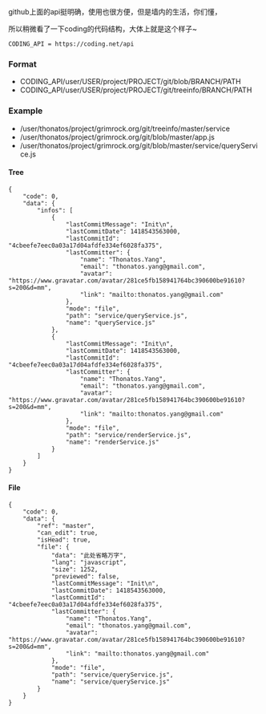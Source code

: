 github上面的api挺明确，使用也很方便，但是墙内的生活，你们懂，

所以稍微看了一下coding的代码结构，大体上就是这个样子~

	CODING_API = https://coding.net/api

### Format
	
* CODING_API/user/USER/project/PROJECT/git/blob/BRANCH/PATH
* CODING_API/user/USER/project/PROJECT/git/treeinfo/BRANCH/PATH

### Example

* /user/thonatos/project/grimrock.org/git/treeinfo/master/service
* /user/thonatos/project/grimrock.org/git/blob/master/app.js
* /user/thonatos/project/grimrock.org/git/blob/master/service/queryService.js

#### Tree

```
{
    "code": 0,
    "data": {
        "infos": [
            {
                "lastCommitMessage": "Init\n",
                "lastCommitDate": 1418543563000,
                "lastCommitId": "4cbeefe7eec0a03a17d04afdfe334ef6028fa375",
                "lastCommitter": {
                    "name": "Thonatos.Yang",
                    "email": "thonatos.yang@gmail.com",
                    "avatar": "https://www.gravatar.com/avatar/281ce5fb158941764bc390600be91610?s=200&d=mm",
                    "link": "mailto:thonatos.yang@gmail.com"
                },
                "mode": "file",
                "path": "service/queryService.js",
                "name": "queryService.js"
            },
            {
                "lastCommitMessage": "Init\n",
                "lastCommitDate": 1418543563000,
                "lastCommitId": "4cbeefe7eec0a03a17d04afdfe334ef6028fa375",
                "lastCommitter": {
                    "name": "Thonatos.Yang",
                    "email": "thonatos.yang@gmail.com",
                    "avatar": "https://www.gravatar.com/avatar/281ce5fb158941764bc390600be91610?s=200&d=mm",
                    "link": "mailto:thonatos.yang@gmail.com"
                },
                "mode": "file",
                "path": "service/renderService.js",
                "name": "renderService.js"
            }
        ]
    }
}
```

#### File

```
{
    "code": 0,
    "data": {
        "ref": "master",
        "can_edit": true,
        "isHead": true,
        "file": {
            "data": "此处省略万字",
            "lang": "javascript",
            "size": 1252,
            "previewed": false,
            "lastCommitMessage": "Init\n",
            "lastCommitDate": 1418543563000,
            "lastCommitId": "4cbeefe7eec0a03a17d04afdfe334ef6028fa375",
            "lastCommitter": {
                "name": "Thonatos.Yang",
                "email": "thonatos.yang@gmail.com",
                "avatar": "https://www.gravatar.com/avatar/281ce5fb158941764bc390600be91610?s=200&d=mm",
                "link": "mailto:thonatos.yang@gmail.com"
            },
            "mode": "file",
            "path": "service/queryService.js",
            "name": "service/queryService.js"
        }
    }
}
```